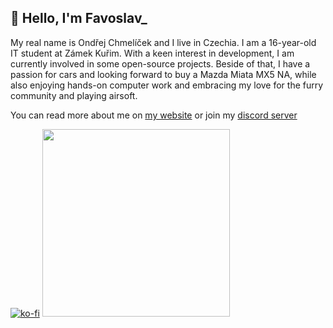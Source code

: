 ## 👋 Hello, I'm Favoslav_

My real name is Ondřej Chmelíček and I live in Czechia. I am a 16-year-old IT student at Zámek Kuřim. With a keen interest in development, I am currently involved in some open-source projects. Beside of that, I have a passion for cars and looking forward to buy a Mazda Miata MX5 NA, while also enjoying hands-on computer work and embracing my love for the furry community and playing airsoft.

You can read more about me on [my website](https://www.favoslav.cz/about/) or join my [discord server](https://dsc.favoslav.cz)

[![ko-fi](https://storage.ko-fi.com/cdn/kofi3.png?v=3)](https://ko-fi.com/Y8Y7MIGB1)
<img src="https://storage.ko-fi.com/cdn/kofi3.png?v=3" width="300">
